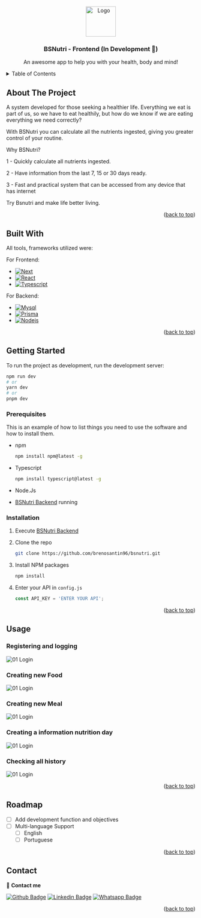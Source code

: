 <!-- Improved compatibility of back to top link: See: https://github.com/othneildrew/Best-README-Template/pull/73 -->
<a name="readme-top"></a>
<!--
*** Thanks for checking out the Best-README-Template. If you have a suggestion
*** that would make this better, please fork the repo and create a pull request
*** or simply open an issue with the tag "enhancement".
*** Don't forget to give the project a star!
*** Thanks again! Now go create something AMAZING! :D
-->



<!-- PROJECT SHIELDS -->
<!--
*** I'm using markdown "reference style" links for readability.
*** Reference links are enclosed in brackets [ ] instead of parentheses ( ).
*** See the bottom of this document for the declaration of the reference variables
*** for contributors-url, forks-url, etc. This is an optional, concise syntax you may use.
*** https://www.markdownguide.org/basic-syntax/#reference-style-links
-->

<!-- PROJECT LOGO -->
<br />
<div align="center">
  <a href="https://github.com/othneildrew/Best-README-Template">
    <img src="https://github.com/brenosantin96/bsnutri/blob/main/public/LogoPng.png" alt="Logo" width="80" height="80">
  </a>

  <h3 align="center">BSNutri - Frontend (In Development 🔨)</h3>

  <p align="center">
    An awesome app to help you with your health, body and mind!
    <br />
   </p>

</div>



<!-- TABLE OF CONTENTS -->
<details>
  <summary>Table of Contents</summary>
  <ol>
    <li>
      <a href="#about-the-project">About The Project</a>
      <ul>
        <li><a href="#built-with">Built With</a></li>
      </ul>
    </li>
    <li>
      <a href="#getting-started">Getting Started</a>
      <ul>
        <li><a href="#prerequisites">Prerequisites</a></li>
        <li><a href="#installation">Installation</a></li>
      </ul>
    </li>
    <li><a href="#usage">Usage</a></li>
    <li><a href="#roadmap">Roadmap</a></li>
    <li><a href="#contributing">Contributing</a></li>
    <li><a href="#license">License</a></li>
    <li><a href="#contact">Contact</a></li>
    <li><a href="#acknowledgments">Acknowledgments</a></li>
  </ol>
</details>



<!-- ABOUT THE PROJECT -->
## About The Project


A system developed for those seeking a healthier life.
Everything we eat is part of us, so we have to eat healthily, but how do we know if we are eating everything we need correctly?

With BSNutri you can calculate all the nutrients ingested, giving you greater control of your routine.

Why BSNutri?

1 - Quickly calculate all nutrients ingested.

2 - Have information from the last 7, 15 or 30 days ready.

3 - Fast and practical system that can be accessed from any device that has internet

Try Bsnutri and make life better living.

<p align="right">(<a href="#readme-top">back to top</a>)</p>


## Built With

All tools, frameworks utilized were:

For Frontend:

* [![Next][Next.js]][Next-url]
* [![React][React.js]][React-url]
* [![Typescript][Typescript]][Typescript-url]


For Backend:

* [![Mysql][Mysql]][Mysql-url]
* [![Prisma][Prisma]][Prisma-url]
* [![Nodejs][Nodejs]][Nodejs-url]


<p align="right">(<a href="#readme-top">back to top</a>)</p>



<!-- GETTING STARTED -->
## Getting Started

To run the project as development, run the development server:

```bash
npm run dev
# or
yarn dev
# or
pnpm dev
```

### Prerequisites

This is an example of how to list things you need to use the software and how to install them.

* npm
  ```sh
  npm install npm@latest -g
  ```
  
* Typescript
  ```sh
  npm install typescript@latest -g
  ```

* Node.Js

* [BSNutri Backend](https://github.com/brenosantin96/bsnutribackend) running

### Installation


1. Execute [BSNutri Backend](https://github.com/brenosantin96/bsnutribackend)

2. Clone the repo
   ```sh
   git clone https://github.com/brenosantin96/bsnutri.git
   ```
3. Install NPM packages
   ```sh
   npm install
   ```
4. Enter your API in `config.js`
   ```js
   const API_KEY = 'ENTER YOUR API';
   ```

<p align="right">(<a href="#readme-top">back to top</a>)</p>



<!-- USAGE EXAMPLES -->
## Usage

### Registering and logging

![01 Login](https://github.com/brenosantin96/bsnutri/blob/main/public/01%20Login.gif?raw=true)


### Creating new Food

![01 Login](https://github.com/brenosantin96/bsnutri/blob/main/public/02%20Food.gif?raw=true)


### Creating new Meal

![01 Login](https://github.com/brenosantin96/bsnutri/blob/main/public/03%20Meal.gif?raw=true)


### Creating a information nutrition day

![01 Login](https://github.com/brenosantin96/bsnutri/blob/main/public/04%20InfoNutriDay.gif?raw=true)


### Checking all history

![01 Login](https://github.com/brenosantin96/bsnutri/blob/main/public/05%20Historial.gif?raw=true)


<p align="right">(<a href="#readme-top">back to top</a>)</p>



<!-- ROADMAP -->
## Roadmap

- [ ] Add development function and objectives
- [ ] Multi-language Support
    - [ ] English
    - [ ] Portuguese

<p align="right">(<a href="#readme-top">back to top</a>)</p>


<!-- CONTACT -->
## Contact

 📱 **Contact me** 

[![Github Badge](https://img.shields.io/badge/GitHub-100000?style=for-the-badge&logo=github&logoColor=white&link=https://github.com/brenosantin96)](https://github.com/brenosantin96)
[![Linkedin Badge](https://img.shields.io/badge/LinkedIn-0077B5?style=for-the-badge&logo=linkedin&logoColor=white&link=https://www.linkedin.com/in/breno-santin/)](https://www.linkedin.com/in/breno-santin/)
[![Whatsapp Badge](	https://img.shields.io/badge/WhatsApp-25D366?style=for-the-badge&logo=whatsapp&logoColor=white&link=https://wa.me/34691619914)](https://wa.me/34691619914)

<p align="right">(<a href="#readme-top">back to top</a>)</p>




<!-- MARKDOWN LINKS & IMAGES -->
<!-- https://www.markdownguide.org/basic-syntax/#reference-style-links -->
[contributors-shield]: https://img.shields.io/github/contributors/othneildrew/Best-README-Template.svg?style=for-the-badge
[contributors-url]: https://github.com/othneildrew/Best-README-Template/graphs/contributors
[forks-shield]: https://img.shields.io/github/forks/othneildrew/Best-README-Template.svg?style=for-the-badge
[forks-url]: https://github.com/othneildrew/Best-README-Template/network/members
[stars-shield]: https://img.shields.io/github/stars/othneildrew/Best-README-Template.svg?style=for-the-badge
[stars-url]: https://github.com/othneildrew/Best-README-Template/stargazers
[issues-shield]: https://img.shields.io/github/issues/othneildrew/Best-README-Template.svg?style=for-the-badge
[issues-url]: https://github.com/othneildrew/Best-README-Template/issues
[license-shield]: https://img.shields.io/github/license/othneildrew/Best-README-Template.svg?style=for-the-badge
[license-url]: https://github.com/othneildrew/Best-README-Template/blob/master/LICENSE.txt
[linkedin-shield]: https://img.shields.io/badge/-LinkedIn-black.svg?style=for-the-badge&logo=linkedin&colorB=555
[linkedin-url]: https://linkedin.com/in/othneildrew
[product-screenshot]: images/screenshot.png
[Next.js]: https://img.shields.io/badge/next.js-000000?style=for-the-badge&logo=nextdotjs&logoColor=white
[Next-url]: https://nextjs.org/
[React.js]: https://img.shields.io/badge/React-20232A?style=for-the-badge&logo=react&logoColor=61DAFB
[React-url]: https://reactjs.org/
[Vue.js]: https://img.shields.io/badge/Vue.js-35495E?style=for-the-badge&logo=vuedotjs&logoColor=4FC08D
[Vue-url]: https://vuejs.org/
[Angular.io]: https://img.shields.io/badge/Angular-DD0031?style=for-the-badge&logo=angular&logoColor=white
[Angular-url]: https://angular.io/
[Svelte.dev]: https://img.shields.io/badge/Svelte-4A4A55?style=for-the-badge&logo=svelte&logoColor=FF3E00
[Svelte-url]: https://svelte.dev/
[Laravel.com]: https://img.shields.io/badge/Laravel-FF2D20?style=for-the-badge&logo=laravel&logoColor=white
[Laravel-url]: https://laravel.com
[Bootstrap.com]: https://img.shields.io/badge/Bootstrap-563D7C?style=for-the-badge&logo=bootstrap&logoColor=white
[Bootstrap-url]: https://getbootstrap.com
[JQuery.com]: https://img.shields.io/badge/jQuery-0769AD?style=for-the-badge&logo=jquery&logoColor=white
[JQuery-url]: https://jquery.com
[Typescript]: https://shields.io/badge/TypeScript-3178C6?logo=TypeScript&logoColor=FFF&style=flat-square
[Typescript-url]: https://www.typescriptlang.org/
[Mysql]: https://img.shields.io/badge/MySQL-00000F?style=for-the-badge&logo=mysql&logoColor=white
[Mysql-url]: https://www.mysql.com/
[Prisma]: https://img.shields.io/badge/Prisma-3982CE?style=for-the-badge&logo=Prisma&logoColor=white
[Prisma-url]: https://www.prisma.io/
[Nodejs]: https://img.shields.io/badge/Node.js-43853D?style=for-the-badge&logo=node.js&logoColor=white
[Nodejs-url]: https://nodejs.org/en





